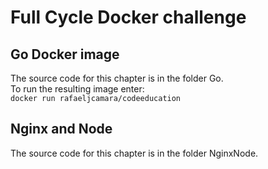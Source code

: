 # Full Cycle Docker challenge

## Go Docker image
The source code for this chapter is in the folder Go. \
To run the resulting image enter: \
```docker run rafaeljcamara/codeeducation```

## Nginx and Node
The source code for this chapter is in the folder NginxNode.